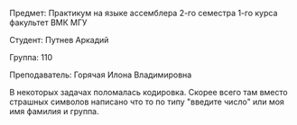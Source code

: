 Предмет: Практикум на языке ассемблера 2-го семестра 1-го курса факультет ВМК МГУ

Студент: Путнев Аркадий 

Группа: 110

Преподаватель: Горячая Илона Владимировна

В некоторых задачах поломалась кодировка. Скорее всего там вместо страшных символов написано что то по типу "введите число" или моя имя фамилия и группа.
